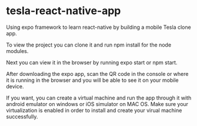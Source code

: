# tesla-react-native-app
Using expo framework to learn react-native by building a mobile Tesla clone app.

To view the project you can clone it and run npm install for the node modules.

Next you can view it in the browser by running expo start or npm start.

After downloading the expo app, scan the QR code in the console or where it is running in the browser and you will be able to see it on your mobile device.

If you want, you can create a virtual machine and run the app through it with android emulator on windows or iOS simulator on MAC OS. Make sure your virtualization is enabled in order to install and create your virual machine successfully.
